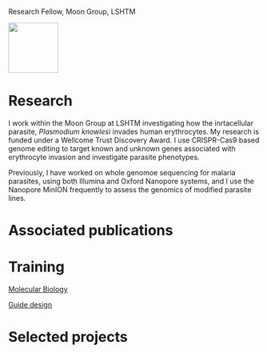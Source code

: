 <!--# amyibrahim.github.io -->
<!-- This is commented out. -->
Research Fellow, Moon Group, LSHTM

<img src="https://github.com/amyibrahim/amyibrahim.github.io/assets/35772608/06aaf2af-f043-4a38-9f15-b09080f91576" width="100" height="100">


# Research

I work within the Moon Group at LSHTM investigating how the inrtacellular parasite, _Plasmodium knowlesi_ invades human erythrocytes. My research is funded under a Wellcome Trust Discovery Award. I use CRISPR-Cas9 based genome editing to target known and unknown genes associated with erythrocyte invasion and investigate parasite phenotypes. 

Previously, I have worked on whole genomoe sequencing for malaria parasites, using both Illumina and Oxford Nanopore systems, and I use the Nanopore MinION frequently to assess the genomics of modified parasite lines.

# Associated publications

# Training
[Molecular Biology](./Molecular_biology.html) 

[Guide design](./Guides.html) 



# Selected projects

